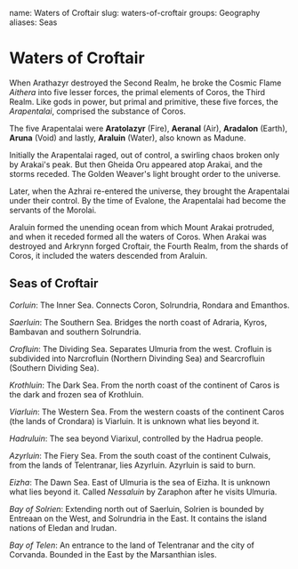 name: Waters of Croftair
slug: waters-of-croftair
groups:
    Geography
aliases:
    Seas

# Waters of Croftair

When Arathazyr destroyed the Second Realm, he broke the Cosmic Flame *Aithera* into five lesser forces, the primal elements of Coros, the Third Realm. Like gods in power, but primal and primitive, these five forces, the *Arapentalai*, comprised the substance of Coros.

The five Arapentalai were **Aratolazyr** (Fire), **Aeranal** (Air), **Aradalon** (Earth), **Aruna** (Void) and lastly, **Araluin** (Water), also known as Madune.

Initially the Arapentalai raged, out of control, a swirling chaos broken only by Arakai's peak. But then Gheida Oru appeared atop Arakai, and the storms receded. The Golden Weaver's light brought order to the universe.

Later, when the Azhrai re-entered the universe, they brought the Arapentalai under their control. By the time of Evalone, the Arapentalai had become the servants of the Morolai.

Araluin formed the unending ocean from which Mount Arakai protruded, and when it receded formed all the waters of Coros. When Arakai was destroyed and Arkrynn forged Croftair, the Fourth Realm, from the shards of Coros, it included the waters descended from Araluin.

## Seas of Croftair

*Corluin*: The Inner Sea. Connects Coron, Solrundria, Rondara and Emanthos.

*Saerluin*: The Southern Sea. Bridges the north coast of Adraria, Kyros, Bambavan and southern Solrundria.

*Crofluin*: The Dividing Sea. Separates Ulmuria from the west. Crofluin is subdivided into Narcrofluin (Northern Divinding Sea) and Searcrofluin (Southern Dividing Sea).

*Krothluin*: The Dark Sea. From the north coast of the continent of Caros is the dark and frozen sea of Krothluin.

*Viarluin*: The Western Sea. From the western coasts of the continent Caros (the lands of Crondara) is Viarluin. It is unknown what lies beyond it.

*Hadruluin*: The sea beyond Viarixul, controlled by the Hadrua people.

*Azyrluin*: The Fiery Sea. From the south coast of the continent Culwais, from the lands of Telentranar, lies Azyrluin. Azyrluin is said to burn.

*Eizha*: The Dawn Sea. East of Ulmuria is the sea of Eizha. It is unknown what lies beyond it. Called *Nessaluin* by Zaraphon after he visits Ulmuria.

*Bay of Solrien*: Extending north out of Saerluin, Solrien is bounded by Entreaan on the West, and Solrundria in the East. It contains the island nations of Eledan and Irudan.

*Bay of Telen*: An entrance to the land of Telentranar and the city of Corvanda. Bounded in the East by the Marsanthian isles.

